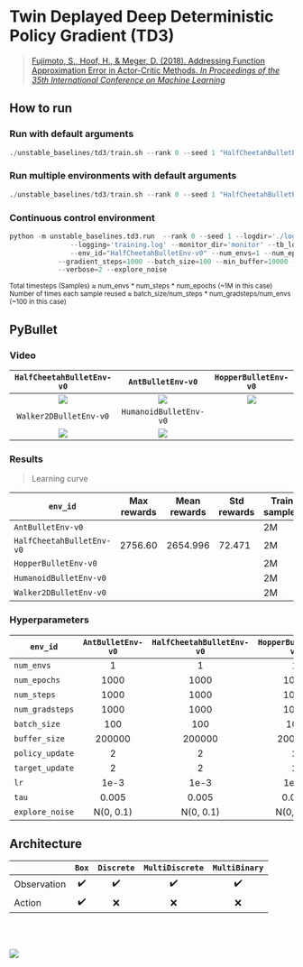 # Twin Deplayed Deep Deterministic Policy Gradient (TD3)

> [Fujimoto, S., Hoof, H., & Meger, D. (2018). Addressing Function Approximation Error in Actor-Critic Methods. *In Proceedings of the 35th International Conference on Machine Learning*](https://arxiv.org/abs/1802.09477)


## How to run

### Run with default arguments
```python
./unstable_baselines/td3/train.sh --rank 0 --seed 1 "HalfCheetahBulletEnv-v0"
```

### Run multiple environments with default arguments
```python
./unstable_baselines/td3/train.sh --rank 0 --seed 1 "HalfCheetahBulletEnv-v0" "AntBulletEnv-v0"
```

### Continuous control environment
```python
python -m unstable_baselines.td3.run  --rank 0 --seed 1 --logdir='./log/{env_id}/td3/{rank}' \
               --logging='training.log' --monitor_dir='monitor' --tb_logdir='' --model_dir='model' \
               --env_id="HalfCheetahBulletEnv-v0" --num_envs=1 --num_epochs=1000 --num_steps=1000 \
            --gradient_steps=1000 --batch_size=100 --min_buffer=10000 --buffer_size=200000 \
            --verbose=2 --explore_noise
```

<sup>Total timesteps (Samples) ≈ num_envs * num_steps * num_epochs (~1M in this case)</sup><br>
<sup>Number of times each sample reused ≈ batch_size/num_steps * num_gradsteps/num_envs (~100 in this case)</sup><br>


## PyBullet

### Video

|`HalfCheetahBulletEnv-v0`|`AntBulletEnv-v0`|`HopperBulletEnv-v0`
|:-:|:-:|:-:|
|<img src="https://github.com/Ending2015a/unstable_baselines_assets/blob/master/images/td3.HalfCheetahBulletEnv-v0.eval.gif" />|<img src="https://github.com/Ending2015a/unstable_baselines_assets/blob/master/images/td3.AntBulletEnv-v0.eval.gif" />|<img src="https://github.com/Ending2015a/unstable_baselines_assets/blob/master/images/td3.HopperBulletEnv-v0.eval.gif" />|
|`Walker2DBulletEnv-v0`|`HumanoidBulletEnv-v0`||
|<img src="https://github.com/Ending2015a/unstable_baselines_assets/blob/master/images/td3.Walker2DBulletEnv-v0.eval.gif" />|<img src="https://github.com/Ending2015a/unstable_baselines_assets/blob/master/images/td3.HumanoidBulletEnv-v0.eval.gif" />||

### Results

> Learning curve

| `env_id`                  | Max rewards | Mean rewards | Std rewards | Train samples | Train seeds | Eval episodes | Eval seed |
|---------------------------|-------------|--------------|-------------|---------------|-------------|---------------|-----------|
| `AntBulletEnv-v0`         |             |              |             | 2M            | 1           | 20            | 0         |
| `HalfCheetahBulletEnv-v0` | 2756.60     | 2654.996     | 72.471      | 2M            | 1           | 20            | 0         |
| `HopperBulletEnv-v0`      |             |              |             | 2M            | 1           | 20            | 0         |
| `HumanoidBulletEnv-v0`    |             |              |             | 2M            | 1           | 20            | 0         |
| `Walker2DBulletEnv-v0`    |             |              |             | 2M            | 1           | 20            | 0         |

### Hyperparameters

| `env_id`        | `AntBulletEnv-v0` | `HalfCheetahBulletEnv-v0` | `HopperBulletEnv-v0` | `HumanoidBulletEnv-v0` | `Walker2DBulletEnv-v0` |
|-----------------|:-----------------:|:-------------------------:|:--------------------:|:----------------------:|:----------------------:|
| `num_envs`      |         1         |             1             |           1          |            1           |            1           |
| `num_epochs`    |        1000       |            1000           |         1000         |          1000          |          1000          |
| `num_steps`     |        1000       |            1000           |         1000         |          1000          |          1000          |
| `num_gradsteps` |        1000       |            1000           |         1000         |          1000          |          1000          |
| `batch_size`    |        100        |            100            |          100         |           100          |           100          |
| `buffer_size`   |       200000      |           200000          |        200000        |         200000         |         200000         |
| `policy_update` |         2         |             2             |           2          |            2           |            2           |
| `target_update` |         2         |             2             |           2          |            2           |            2           |
| `lr`            |        1e-3       |            1e-3           |         1e-3         |          1e-3          |          1e-3          |
| `tau`           |       0.005       |           0.005           |         0.005        |          0.005         |          0.005         |
| `explore_noise` |     N(0, 0.1)     |         N(0, 0.1)         |       N(0, 0.1)      |        N(0, 0.1)       |        N(0, 0.1)       |



## Architecture

|             |        `Box`       |     `Discrete`     |   `MultiDiscrete`  |    `MultiBinary`   |
|-------------|:------------------:|:------------------:|:------------------:|:------------------:|
| Observation | :heavy_check_mark: | :heavy_check_mark: | :heavy_check_mark: | :heavy_check_mark: |
| Action      | :heavy_check_mark: |         :x:        |         :x:        |         :x:        |


<br/>
<br/>

![](https://g.gravizo.com/source/svg/td3_arch?https%3A%2F%2Fraw.githubusercontent.com%2FEnding2015a%2Funstable_baselines_assets%2Fmaster%2Fscripts%2Farch%2Ftd3.arch.md)



